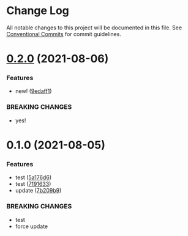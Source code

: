 # Change Log

All notable changes to this project will be documented in this file.
See [Conventional Commits](https://conventionalcommits.org) for commit guidelines.

# [0.2.0](https://github.com/jmanuelrosa/pacner/compare/@pacner/releasy@0.1.0...@pacner/releasy@0.2.0) (2021-08-06)


### Features

* new! ([9edaff1](https://github.com/jmanuelrosa/pacner/commit/9edaff1b0031355e41f23c96a78c1de72f910ead))


### BREAKING CHANGES

* yes!





# 0.1.0 (2021-08-05)


### Features

* test ([5a176d6](https://github.com/jmanuelrosa/pacner/commit/5a176d619e8bed3d96028e57485159c24539cf73))
* test ([7191633](https://github.com/jmanuelrosa/pacner/commit/7191633d448872ddc27effdd3bcd16f47055662e))
* update ([7b209b9](https://github.com/jmanuelrosa/pacner/commit/7b209b9b91adcb53086d967f23716219ff999ef4))


### BREAKING CHANGES

* test
* force update
